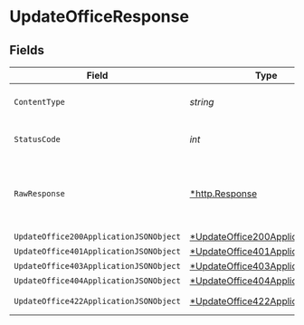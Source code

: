 # UpdateOfficeResponse


## Fields

| Field                                                                                        | Type                                                                                         | Required                                                                                     | Description                                                                                  |
| -------------------------------------------------------------------------------------------- | -------------------------------------------------------------------------------------------- | -------------------------------------------------------------------------------------------- | -------------------------------------------------------------------------------------------- |
| `ContentType`                                                                                | *string*                                                                                     | :heavy_check_mark:                                                                           | HTTP response content type for this operation                                                |
| `StatusCode`                                                                                 | *int*                                                                                        | :heavy_check_mark:                                                                           | HTTP response status code for this operation                                                 |
| `RawResponse`                                                                                | [*http.Response](https://pkg.go.dev/net/http#Response)                                       | :heavy_minus_sign:                                                                           | Raw HTTP response; suitable for custom response parsing                                      |
| `UpdateOffice200ApplicationJSONObject`                                                       | [*UpdateOffice200ApplicationJSON](../../models/operations/updateoffice200applicationjson.md) | :heavy_minus_sign:                                                                           | OK                                                                                           |
| `UpdateOffice401ApplicationJSONObject`                                                       | [*UpdateOffice401ApplicationJSON](../../models/operations/updateoffice401applicationjson.md) | :heavy_minus_sign:                                                                           | Unauthenticated                                                                              |
| `UpdateOffice403ApplicationJSONObject`                                                       | [*UpdateOffice403ApplicationJSON](../../models/operations/updateoffice403applicationjson.md) | :heavy_minus_sign:                                                                           | Forbidden                                                                                    |
| `UpdateOffice404ApplicationJSONObject`                                                       | [*UpdateOffice404ApplicationJSON](../../models/operations/updateoffice404applicationjson.md) | :heavy_minus_sign:                                                                           | Not Found                                                                                    |
| `UpdateOffice422ApplicationJSONObject`                                                       | [*UpdateOffice422ApplicationJSON](../../models/operations/updateoffice422applicationjson.md) | :heavy_minus_sign:                                                                           | Invalid data posted                                                                          |